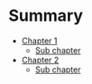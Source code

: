 # Summary

- [Chapter 1](./chapter_1.md)
  - [Sub chapter](./_chapter_1_sub.md)
- [Chapter 2](./_chapter_2.md)
  - [Sub chapter](./chapter_2_sub.md)

